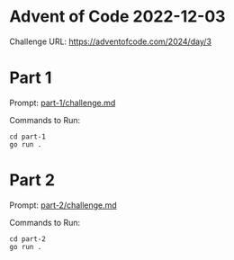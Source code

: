# Advent of Code 2022-12-03

Challenge URL: https://adventofcode.com/2024/day/3

# Part 1

Prompt: [part-1/challenge.md](part-1/challenge.md)

Commands to Run:
```
cd part-1
go run .
```
# Part 2

Prompt: [part-2/challenge.md](part-2/challenge.md)

Commands to Run:
```
cd part-2
go run .
```